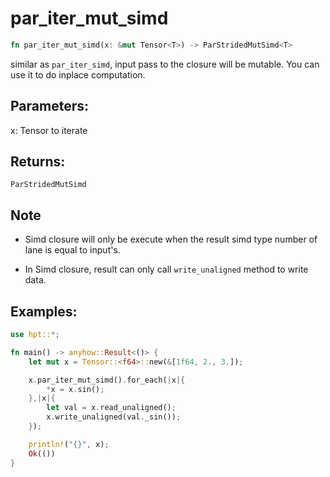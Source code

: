 # par_iter_mut_simd
```rust
fn par_iter_mut_simd(x: &mut Tensor<T>) -> ParStridedMutSimd<T>
```

similar as `par_iter_simd`, input pass to the closure will be mutable. You can use it to do inplace computation.

## Parameters:

x: Tensor to iterate

## Returns:

`ParStridedMutSimd`

## Note

- Simd closure will only be execute when the result simd type number of lane is equal to input's.

- In Simd closure, result can only call `write_unaligned` method to write data.

## Examples:
```rust
use hpt::*;

fn main() -> anyhow::Result<()> {
    let mut x = Tensor::<f64>::new(&[1f64, 2., 3.]);

    x.par_iter_mut_simd().for_each(|x|{
        *x = x.sin();
    },|x|{
        let val = x.read_unaligned();
        x.write_unaligned(val._sin());
    });

    println!("{}", x);
    Ok(())
}
```